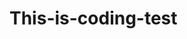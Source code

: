 # This-is-coding-test
     
  
   

  
    
    
     
      
         
          
    
       
         
        
     
  
   
  
